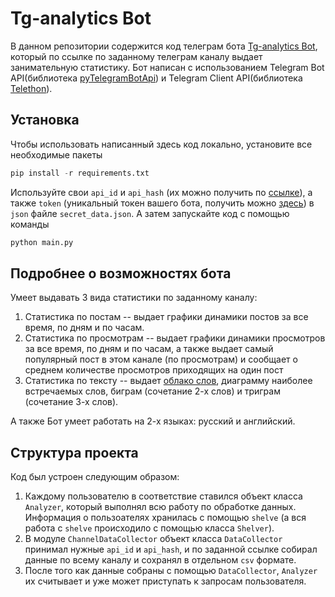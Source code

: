 # Tg-analytics Bot
В данном репозитории содержится код телеграм бота [Tg-analytics Bot](https://t.me/channel_analytics_bot), который по ссылке по заданному телеграм каналу выдает занимательную статистику. Бот написан с использованием Telegram Bot API(библиотека [pyTelegramBotApi](https://github.com/eternnoir/pyTelegramBotAPI#pytelegrambotapi)) и Telegram Client API(библиотека [Telethon](https://docs.telethon.dev/en/latest/)).

## Установка
Чтобы использовать написанный здесь код локально, установите все необходимые пакеты
```python
pip install -r requirements.txt
```
Используйте свои `api_id` и `api_hash` (их можно получить по [ссылке](https://my.telegram.org/auth)), а также `token` (уникальный токен вашего бота, получить можно [здесь](https://t.me/botfather)) в `json` файле `secret_data.json`. А затем запускайте код с помощью команды
```python
python main.py
```

## Подробнее о возможностях бота
Умеет выдавать 3 вида статистики по заданному каналу:
1. Статистика по постам -- выдает графики динамики постов за все время, по дням и по часам.
2. Статистика по просмотрам -- выдает графики динамики просмотров за все время, по дням и по часам, а также выдает самый популярный пост в этом канале (по просмотрам) и сообщает о среднем количестве просмотров приходящих на один пост
3. Статистика по тексту -- выдает [облако слов](https://amueller.github.io/word_cloud/), диаграмму наиболее встречаемых слов, биграм (сочетание 2-х слов) и триграм (сочетание 3-х слов).

А также Бот умеет работать на 2-х языках: русский и английский. 

## Структура проекта
Код был устроен следующим образом:
1. Каждому пользователю в соответствие ставился объект класса `Analyzer`, который выполнял всю работу по обработке данных. Информация о пользоателях хранилась с помощью `shelve` (а вся работа с `shelve` происходило с помощью класса `Shelver`).
2. В модуле `ChannelDataCollector` объект класса `DataCollector` принимал нужные `api_id` и `api_hash`, и по заданной ссылке собирал данные по всему каналу и сохранял в отдельном `csv` формате.
3. После того как данные собраны с помощью `DataCollector`, `Analyzer` их считывает и уже может приступать к запросам пользователя.
